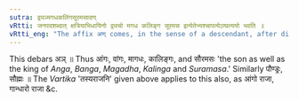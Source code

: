 ```yaml
---
sutra: द्व्यञ्मगधकलिंगसूरमसादण्
vRtti: जनपदशब्दात् क्षत्रियाभिधायिनो द्व्यचो मगध कलिङ्ग सूरमस इत्येतेभ्यश्चापत्येऽण्प्रत्ययो भवति ॥
vRtti_eng: "The affix अण् comes, in the sense of a descendant, after dissyllabic words, and the words '_Magadha_', '_Kalinga_' and '_Suramasa_', when they are the names of countries as well as of _Kshatriyas_."
---
```

This debars अञ् ॥ Thus आंगः, वांगः, मागधः, कालिङ्गः, and सौरमसः 'the son as well as the king of _Anga_, _Banga_, _Magadha_, _Kalinga_ and _Suramasa_.' Similarly पौण्ड्रः, सौह्मः ॥ The _Vartika_ 'तस्यराजनि' given above applies to this also, as आंगो राजा, गान्धारो राजा &c.
